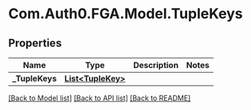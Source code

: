 # Com.Auth0.FGA.Model.TupleKeys

## Properties

Name | Type | Description | Notes
------------ | ------------- | ------------- | -------------
**_TupleKeys** | [**List&lt;TupleKey&gt;**](TupleKey.md) |  | 

[[Back to Model list]](../README.md#models) [[Back to API list]](../README.md#api-endpoints) [[Back to README]](../README.md)

